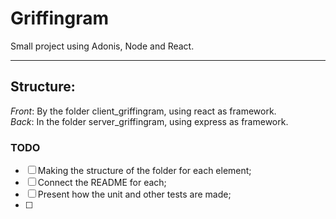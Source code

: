 # Griffingram
Small project using Adonis, Node and React.

---

## Structure:
*Front*: By the folder client_griffingram, using react as framework. <br>
*Back*: In the folder server_griffingram, using express as framework.

### TODO
- [ ] Making the structure of the folder for each element;
- [ ] Connect the README for each;
- [ ] Present how the unit and other tests are made;
- [ ]
